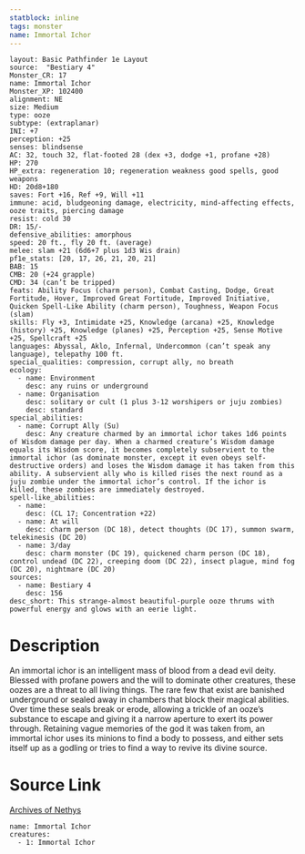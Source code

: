 ```yaml
---
statblock: inline
tags: monster
name: Immortal Ichor
---
```

```statblock
layout: Basic Pathfinder 1e Layout
source:  "Bestiary 4"
Monster_CR: 17
name: Immortal Ichor
Monster_XP: 102400
alignment: NE
size: Medium
type: ooze
subtype: (extraplanar)
INI: +7
perception: +25
senses: blindsense
AC: 32, touch 32, flat-footed 28 (dex +3, dodge +1, profane +28)
HP: 270
HP_extra: regeneration 10; regeneration weakness good spells, good weapons
HD: 20d8+180
saves: Fort +16, Ref +9, Will +11
immune: acid, bludgeoning damage, electricity, mind-affecting effects, ooze traits, piercing damage
resist: cold 30
DR: 15/-
defensive_abilities: amorphous
speed: 20 ft., fly 20 ft. (average)
melee: slam +21 (6d6+7 plus 1d3 Wis drain)
pf1e_stats: [20, 17, 26, 21, 20, 21]
BAB: 15
CMB: 20 (+24 grapple)
CMD: 34 (can’t be tripped)
feats: Ability Focus (charm person), Combat Casting, Dodge, Great Fortitude, Hover, Improved Great Fortitude, Improved Initiative, Quicken Spell-Like Ability (charm person), Toughness, Weapon Focus (slam)
skills: Fly +3, Intimidate +25, Knowledge (arcana) +25, Knowledge (history) +25, Knowledge (planes) +25, Perception +25, Sense Motive +25, Spellcraft +25
languages: Abyssal, Aklo, Infernal, Undercommon (can’t speak any language), telepathy 100 ft.
special_qualities: compression, corrupt ally, no breath
ecology:
  - name: Environment
    desc: any ruins or underground
  - name: Organisation
    desc: solitary or cult (1 plus 3-12 worshipers or juju zombies)
    desc: standard
special_abilities:
  - name: Corrupt Ally (Su)
    desc: Any creature charmed by an immortal ichor takes 1d6 points of Wisdom damage per day. When a charmed creature’s Wisdom damage equals its Wisdom score, it becomes completely subservient to the immortal ichor (as dominate monster, except it even obeys self-destructive orders) and loses the Wisdom damage it has taken from this ability. A subservient ally who is killed rises the next round as a juju zombie under the immortal ichor’s control. If the ichor is killed, these zombies are immediately destroyed.
spell-like_abilities:
  - name:
    desc: (CL 17; Concentration +22)
  - name: At will
    desc: charm person (DC 18), detect thoughts (DC 17), summon swarm, telekinesis (DC 20)
  - name: 3/day
    desc: charm monster (DC 19), quickened charm person (DC 18), control undead (DC 22), creeping doom (DC 22), insect plague, mind fog (DC 20), nightmare (DC 20)
sources:
  - name: Bestiary 4
    desc: 156
desc_short: This strange-almost beautiful-purple ooze thrums with powerful energy and glows with an eerie light.
```
# Description
An immortal ichor is an intelligent mass of blood from a dead evil deity. Blessed with profane powers and the will to dominate other creatures, these oozes are a threat to all living things. The rare few that exist are banished underground or sealed away in chambers that block their magical abilities. Over time these seals break or erode, allowing a trickle of an ooze’s substance to escape and giving it a narrow aperture to exert its power through. Retaining vague memories of the god it was taken from, an immortal ichor uses its minions to find a body to possess, and either sets itself up as a godling or tries to find a way to revive its divine source.
# Source Link
[Archives of Nethys](https://aonprd.com/MonsterDisplay.aspx?ItemName=Immortal%20Ichor)
```encounter-table
name: Immortal Ichor
creatures:
  - 1: Immortal Ichor
```
